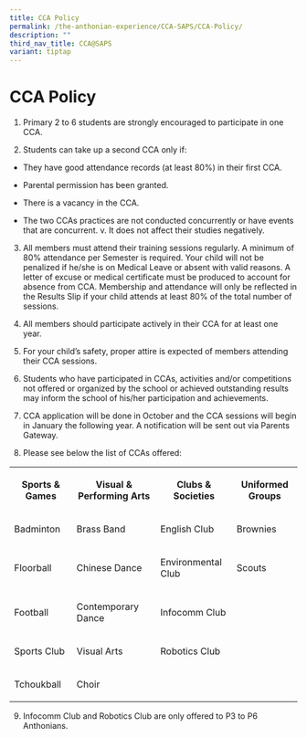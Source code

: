 ```yaml
---
title: CCA Policy
permalink: /the-anthonian-experience/CCA-SAPS/CCA-Policy/
description: ""
third_nav_title: CCA@SAPS
variant: tiptap
---
```

<h1>CCA Policy</h1>
<ol>
<li>
<p>Primary 2 to 6 students are strongly encouraged to participate in one
CCA.</p>
</li>
<li>
<p>Students can take up a second CCA only if:</p>
</li>
</ol>
<ul data-tight="true" class="tight">
<li>
<p>They have good attendance records (at least 80%) in their first CCA.</p>
</li>
<li>
<p>Parental permission has been granted.</p>
</li>
<li>
<p>There is a vacancy in the CCA.</p>
</li>
<li>
<p>The two CCAs practices are not conducted concurrently or have events that
are concurrent. v. It does not affect their studies negatively.</p>
</li>
</ul>
<ol start="3">
<li>
<p>All members must attend their training sessions regularly. A minimum of
80% attendance per Semester is required. Your child will not be penalized
if he/she is on Medical Leave or absent with valid reasons. A letter of
excuse or medical certificate must be produced to account for absence from
CCA. Membership and attendance will only be reflected in the Results Slip
if your child attends at least 80% of the total number of sessions.</p>
</li>
<li>
<p>All members should participate actively in their CCA for at least one
year.</p>
</li>
<li>
<p>For your child’s safety, proper attire is expected of members attending
their CCA sessions.</p>
</li>
<li>
<p>Students who have participated in CCAs, activities and/or competitions
not offered or organized by the school or achieved outstanding results
may inform the school of his/her participation and achievements.</p>
</li>
<li>
<p>CCA application will be done in October and the CCA sessions will begin
in January the following year. A notification will be sent out via Parents
Gateway.</p>
</li>
<li>
<p>Please see below the list of CCAs offered:</p>
</li>
</ol>
<table style="minWidth: 100px">
<colgroup>
<col>
<col>
<col>
<col>
</colgroup>
<tbody>
<tr>
<th rowspan="1" colspan="1">
<p>Sports &amp; Games</p>
</th>
<th rowspan="1" colspan="1">
<p>Visual &amp; Performing Arts</p>
</th>
<th rowspan="1" colspan="1">
<p>Clubs &amp; Societies</p>
</th>
<th rowspan="1" colspan="1">
<p>Uniformed Groups</p>
</th>
</tr>
<tr>
<td rowspan="1" colspan="1">
<p>Badminton</p>
</td>
<td rowspan="1" colspan="1">
<p>Brass Band</p>
</td>
<td rowspan="1" colspan="1">
<p>English Club</p>
</td>
<td rowspan="1" colspan="1">
<p>Brownies</p>
</td>
</tr>
<tr>
<td rowspan="1" colspan="1">
<p>Floorball</p>
</td>
<td rowspan="1" colspan="1">
<p>Chinese Dance</p>
</td>
<td rowspan="1" colspan="1">
<p>Environmental Club</p>
</td>
<td rowspan="1" colspan="1">
<p>Scouts</p>
</td>
</tr>
<tr>
<td rowspan="1" colspan="1">
<p>Football</p>
</td>
<td rowspan="1" colspan="1">
<p>Contemporary Dance</p>
</td>
<td rowspan="1" colspan="1">
<p>Infocomm Club</p>
</td>
<td rowspan="1" colspan="1">
<p></p>
</td>
</tr>
<tr>
<td rowspan="1" colspan="1">
<p>Sports Club</p>
</td>
<td rowspan="1" colspan="1">
<p>Visual Arts</p>
</td>
<td rowspan="1" colspan="1">
<p>Robotics Club</p>
</td>
<td rowspan="1" colspan="1">
<p></p>
</td>
</tr>
<tr>
<td rowspan="1" colspan="1">
<p>Tchoukball</p>
</td>
<td rowspan="1" colspan="1">
<p>Choir</p>
</td>
<td rowspan="1" colspan="1">
<p></p>
</td>
<td rowspan="1" colspan="1">
<p></p>
</td>
</tr>
</tbody>
</table>
<ol start="9" data-tight="true" class="tight">
<li>
<p>Infocomm Club and Robotics Club are only offered to P3 to P6 Anthonians.</p>
</li>
</ol>
<p></p>